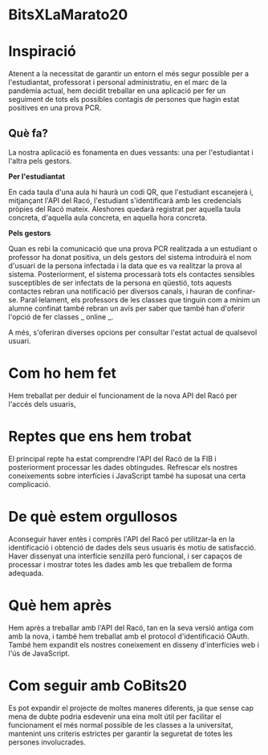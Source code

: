 # BitsXLaMarato20

# Inspiració

Atenent a la necessitat de garantir un entorn el més segur possible per a l'estudiantat, professorat i personal administratiu, en el marc de la pandèmia actual, hem decidit treballar en una aplicació per fer un seguiment de tots els possibles contagis de persones que hagin estat positives en una prova PCR.

## Què fa?

La nostra aplicació es fonamenta en dues vessants: una per l'estudiantat i l'altra pels gestors. 

**Per l'estudiantat**

En cada taula d'una aula hi haurà un codi QR, que l'estudiant escanejerà i, mitjançant l'API del Racó, l'estudiant s'identificarà amb les credencials pròpies del Racó mateix. Aleshores quedarà registrat per aquella taula concreta, d'aquella aula concreta, en aquella hora concreta.

**Pels gestors**

Quan es rebi la comunicació que una prova PCR realitzada a un estudiant o professor ha donat positiva, un dels gestors del sistema introduirà el nom d'usuari de la persona infectada i la data que es va realitzar la prova al sistema. Posteriorment, el sistema processarà tots els contactes sensibles susceptibles de ser infectats de la persona en qüestió, tots aquests contactes rebran una notificació per diversos canals, i hauran de confinar-se. Paral·lelament, els professors de les classes que tinguin com a mínim un alumne confinat també rebran un avís per saber que també han d'oferir l'opció de fer classes _ online _.

A més, s'oferiran diverses opcions per consultar l'estat actual de qualsevol usuari.

# Com ho hem fet

Hem treballat per deduir el funcionament de la nova API del Racó per l'accés dels usuaris, 

# Reptes que ens hem trobat

El principal repte ha estat comprendre l'API del Racó de la FIB i posteriorment processar les dades obtingudes. Refrescar els nostres coneixements sobre interfícies i JavaScript també ha suposat una certa complicació.

# De què estem orgullosos

Aconseguir haver entès i comprès l'API del Racó per utilitzar-la en la identificació i obtenció de dades dels seus usuaris és motiu de satisfacció. Haver dissenyat una interfície senzilla però funcional, i ser capaços de processar i mostrar totes les dades amb les que treballem de forma adequada.

# Què hem après

Hem après a treballar amb l'API del Racó, tan en la seva versió antiga com amb la nova, i també hem treballat amb el protocol d'identificació OAuth. També hem expandit els nostres coneixement en disseny d'interfícies web i l'ús de JavaScript.

# Com seguir amb CoBits20

Es pot expandir el projecte de moltes maneres diferents, ja que sense cap mena de dubte podria esdevenir una eina molt útil per facilitar el funcionament el més normal possible de les classes a la universitat, mantenint uns criteris estrictes per garantir la seguretat de totes les persones involucrades.
